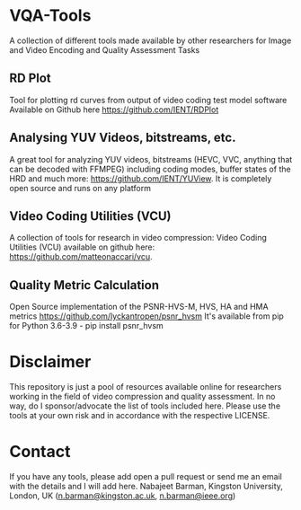 # VQA-Tools
A collection of different tools made available by other researchers for Image and Video Encoding and Quality Assessment Tasks


## RD Plot

Tool for plotting rd curves from output of video coding test model software
  Available on Github here https://github.com/IENT/RDPlot

## Analysing YUV Videos, bitstreams, etc.

A great tool for analyzing YUV videos, bitstreams (HEVC, VVC, anything that can be decoded with FFMPEG) including coding modes, buffer states of the HRD and much more: https://github.com/IENT/YUView. It is completely open source and runs on any platform


## Video Coding Utilities (VCU)

A collection of tools for research in video compression: Video Coding Utilities (VCU) available on github here: https://github.com/matteonaccari/vcu. 

## Quality Metric Calculation

Open Source implementation of the PSNR-HVS-M, HVS, HA and HMA metrics https://github.com/lyckantropen/psnr_hvsm 
It's available from pip for Python 3.6-3.9 - pip install psnr_hvsm

# Disclaimer

This repository is just a pool of resources available online for researchers working in the field of video compression and quality assessment. In no way, do I sponsor/advocate the list of tools included here. Please use the tools at your own risk and in accordance with the respective LICENSE. 

# Contact

If you have any tools, please add open a pull request or send me an email with the details and I will add here.
Nabajeet Barman, Kingston University, London, UK (n.barman@kingston.ac.uk, n.barman@ieee.org)

